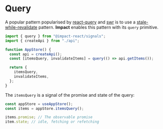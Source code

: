 # Query

A popular pattern popularised by [react-query](https://tanstack.com/query/latest/docs/framework/react/overview) and [swr](https://swr.vercel.app/) is to use a [stale-while-revalidate](https://tools.ietf.org/html/rfc5861) pattern. **Impact** enables this pattern with its `query` primitive.

```ts
import { query } from "@impact-react/signals";
import { createApi } from "./api";

function AppStore() {
  const api = createApi();
  const [itemsQuery, invalidateItems] = query(() => api.getItems());

  return {
    itemsQuery,
    invalidateItems,
  };
}
```

The `itemsQuery` is a signal of the promise and state of the query:

```ts
const appStore = useAppStore();
const items = appStore.itemsQuery();

items.promise; // The observable promise
item.state; // idle, fetching or refetching
```

